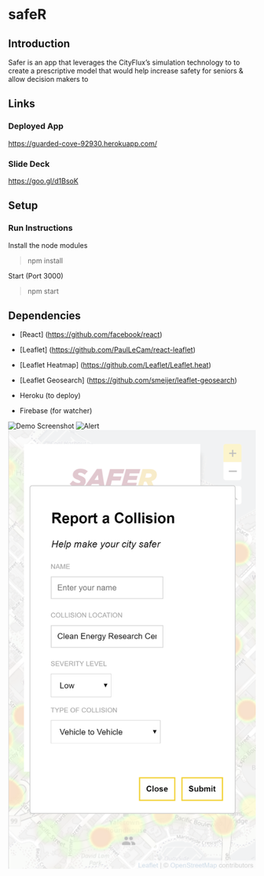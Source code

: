 # safeR 

## Introduction
Safer is an app that leverages the CityFlux’s simulation technology to to create a prescriptive model that would help increase safety for seniors & allow decision makers to

## Links

### Deployed App
https://guarded-cove-92930.herokuapp.com/

### Slide Deck
https://goo.gl/d1BsoK

## Setup

### Run Instructions

Install the node modules
> npm install 

Start (Port 3000)
> npm start

## Dependencies

* [React]
  (https://github.com/facebook/react)

* [Leaflet]
  (https://github.com/PaulLeCam/react-leaflet)

* [Leaflet Heatmap]
  (https://github.com/Leaflet/Leaflet.heat)

* [Leaflet Geosearch]
  (https://github.com/smeijer/leaflet-geosearch)
  
* Heroku (to deploy)

* Firebase (for watcher)


![Demo Screenshot](/screenshot/demo.png)
![Alert](/screenshot/alert.png)
![Report Collision](/screenshot/collision.png)

